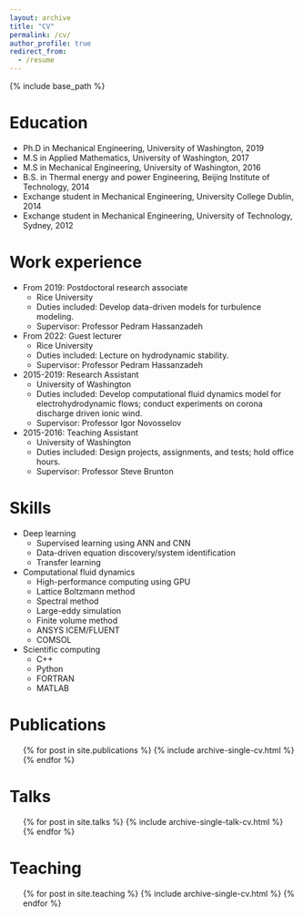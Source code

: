 ```yaml
---
layout: archive
title: "CV"
permalink: /cv/
author_profile: true
redirect_from:
  - /resume
---
```


{% include base_path %}

Education
======
* Ph.D in Mechanical Engineering, University of Washington, 2019
* M.S  in Applied Mathematics, University of Washington, 2017
* M.S  in Mechanical Engineering, University of Washington, 2016
* B.S. in Thermal energy and power Engineering, Beijing Institute of Technology, 2014
* Exchange student in Mechanical Engineering, University College Dublin, 2014
* Exchange student in Mechanical Engineering, University of Technology, Sydney, 2012

Work experience
======
* From 2019: Postdoctoral research associate
  * Rice University
  * Duties included: Develop data-driven models for turbulence modeling.
  * Supervisor: Professor Pedram Hassanzadeh
* From 2022: Guest lecturer
  * Rice University
  * Duties included: Lecture on hydrodynamic stability.
  * Supervisor: Professor Pedram Hassanzadeh
* 2015-2019: Research Assistant
  * University of Washington
  * Duties included: Develop computational fluid dynamics model for electrohydrodynamic flows; conduct experiments on corona discharge driven ionic wind.
  * Supervisor: Professor Igor Novosselov
* 2015-2016: Teaching Assistant
  * University of Washington
  * Duties included: Design projects, assignments, and tests; hold office hours.
  * Supervisor: Professor Steve Brunton
  
Skills
======
* Deep learning
  * Supervised learning using ANN and CNN
  * Data-driven equation discovery/system identification
  * Transfer learning
* Computational fluid dynamics
  * High-performance computing using GPU
  * Lattice Boltzmann method
  * Spectral method
  * Large-eddy simulation
  * Finite volume method
  * ANSYS ICEM/FLUENT
  * COMSOL
* Scientific computing
  * C++
  * Python
  * FORTRAN
  * MATLAB
  

Publications
======
  <ul>{% for post in site.publications %}
    {% include archive-single-cv.html %}
  {% endfor %}</ul>
  
Talks
======
  <ul>{% for post in site.talks %}
    {% include archive-single-talk-cv.html %}
  {% endfor %}</ul>
  
Teaching
======
  <ul>{% for post in site.teaching %}
    {% include archive-single-cv.html %}
  {% endfor %}</ul>
  
<!--Service and leadership
======
* Currently signed in to 43 different slack teams
-->
